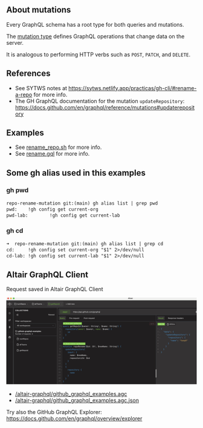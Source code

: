 ## About mutations

Every GraphQL schema has a root type for both queries and mutations. 

The [mutation type](https://graphql.github.io/graphql-spec/June2018/#sec-Type-System) defines GraphQL operations that change data on the server. 

It is analogous to performing HTTP verbs such as `POST`, `PATCH`, and `DELETE`.

## References

* See SYTWS notes at 
<https://sytws.netlify.app/practicas/gh-cli/#rename-a-repo> for more info.
* The GH GraphQL documentation for the mutation `updateRepository`: <https://docs.github.com/en/graphql/reference/mutations#updaterepository>
  
## Examples

- See [rename_repo.sh](rename_repo.sh) for more info.
- See [rename.gql](rename.gql) for more info.

## Some gh alias used in this examples

### gh pwd

```
repo-rename-mutation git:(main) gh alias list | grep pwd
pwd:    !gh config get current-org
pwd-lab:        !gh config get current-lab
```

### gh cd

```
➜  repo-rename-mutation git:(main) gh alias list | grep cd 
cd:     !gh config set current-org "$1" 2>/dev/null
cd-lab: !gh config set current-lab "$1" 2>/dev/null
```

## Altair GraphQL Client

Request saved in Altair GraphQL Client

![REPO RENAME Altair GraphQL Client](/images/altair-mutation.png)

* [/altair-graphql/github_graphql_examples.agc](/altair-graphql/github_graphql_examples.agc)
* [/altair-graphql/github_graphql_examples.agc.json](/altair-graphql/github_graphql_examples.agc.json)

Try also the GitHub GraphQL Explorer: <https://docs.github.com/en/graphql/overview/explorer>